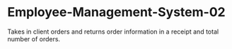 # Employee-Management-System-02
Takes in client orders and returns order information in a receipt and total number of orders.
